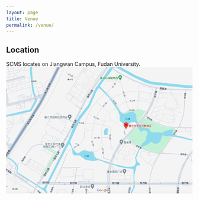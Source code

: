```yaml
---
layout: page
title: Venue
permalink: /venue/
---
```



## Location
SCMS locates on Jiangwan Campus, Fudan University.
<img src="/assets/google map.png">
